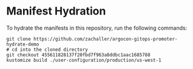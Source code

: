 # Manifest Hydration

To hydrate the manifests in this repository, run the following commands:

```shell
git clone https://github.com/zachaller/argocon-gitops-promoter-hydrate-demo
# cd into the cloned directory
git checkout 455611828137f20fbd7f963a8ddbc1aac1685788
kustomize build ./user-configuration/production/us-west-1
```
